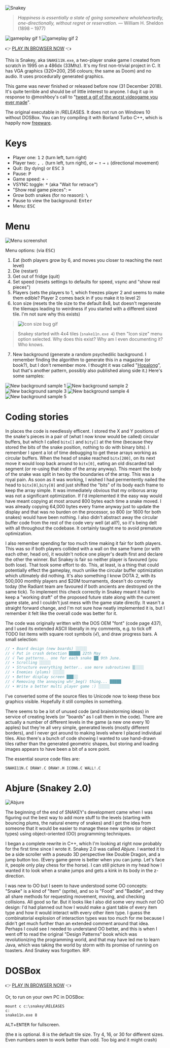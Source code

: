 ![Snakey](LOGO/snakey.png)

> _Happiness is essentially a state of going somewhere wholeheartedly, one-directionally, without regret or reservation._
> —&nbsp;William H. Sheldon (1898 – 1977)

![gameplay gif 1](SCREENSHOTS/gameplay-tiles16.gif)
![gameplay gif 2](SCREENSHOTS/gameplay-tiles8.gif)

👉 [PLAY IN BROWSER NOW](https://quole.github.io/snakey/js-dos/) 👈

This is Snakey, aka `SNAKE11N.exe`, a two-player snake game I created from scratch in 1995 on a 486dx (33Mhz). It's my first non-trivial project in C. It has VGA graphics (320×200, 256 colours; the same as Doom) and no audio. It uses procedurally generated graphics.

This game was never finished or released before now (31 December 2018). It's quite terrible and should be of little interest to anyone. I dug it up in response to @moshboy's call to "[tweet a gif of the worst videogame you ever made](https://twitter.com/moshboy/status/1079073608712970240)". 

The original executable in /RELEASES. It does not run on Windows 10 without DOSBox. You can try compiling it with Borland Turbo C++, which is happily now [freeware](http://edn.embarcadero.com/article/41337).

# Keys

* Player one: <kbd>1</kbd> <kbd>2</kbd> (turn left, turn right) 
* Player two: <kbd>,</kbd> <kbd>.</kbd> (turn left, turn right), or <kbd>←</kbd> <kbd>↑</kbd> <kbd>→</kbd> <kbd>↓</kbd>  (directional movement)
* Quit: (by dying) or <kbd>ESC</kbd> <kbd>3</kbd>
* Pause: <kbd>P</kbd>
* Game speed: <kbd>+</kbd> <kbd>-</kbd>
* VSYNC toggle: <kbd>*</kbd> (aka "Wait for retrace")
* "Show real game pieces": <kbd>=</kbd>
* Grow both snakes (for no reason): <kbd> \ </kbd> 
* Pause to view the background: <kbd>Enter</kbd>
* Menu: <kbd>ESC</kbd>

# Menu

![Menu screenshot](SCREENSHOTS/menu.png)

Menu options: (via <kbd>ESC</kbd>)

1. Eat (both players grow by 6, and moves you closer to reaching the next level)
2. Die (restart)
3. Get out of fridge (quit)
4. Set speed (resets settings to defaults for speed, vsync and "show real pieces")
5. Players (sets the players to 1, which freezes player 2 and seems to make them edible? Player 2 comes back in if you make it to level 2)
6. Icon size (resets the tile size to the default 8x8, but doesn't regenerate the tilemaps leading to weirdness if you started with a different sized tile. I'm not sure why this exists)

> ![Icon size bug gif](SCREENSHOTS/gameplay-tiles4-iconsize-menu-option.gif)

> Snakey started with 4x4 tiles (`snake11n.exe 4`) then "Icon size" menu option selected. Why does this exist? Why am I even documenting it? Who knows.

7. New background (generate a random psychedilic background. I remember finding the algorithm to generate this in a magazine (or book?), but I don't remember more. I thought it was called "[Hopalong](https://www.researchgate.net/figure/Original-orbit-of-Hopalong-transformation-top-and-patterns-obtained-with-perturbation_fig5_257481524)", but that's another pattern, possibly also published along side it.) Here's some samples:

![New background sample 1](SCREENSHOTS/snake11n_000.png)
![New background sample 2](SCREENSHOTS/snake11n_001.png)
![New background sample 3](SCREENSHOTS/snake11n_002.png)
![New background sample 4](SCREENSHOTS/snake11n_003.png)
![New background sample 5](SCREENSHOTS/snake11n_004.png)

# Coding stories

In places the code is needlessly efficent. I stored the X and Y positions of the snake's pieces in a pair of (what I now know would be called) circular buffers, but which I called `bitx[]` and `bity[]` at the time (because they stored the bits of the snake position, nothing to do with binary bits). I remember I spent a lot of time debugging to get these arrays working as circular buffers. When the head of snake reached `bitx[200]`, on its next move it would loop back around to `bitx[0]`, eating an old discarded tail segment (or re-using that index of the array anyway). This meant the body of the snake was split in two by the boundaries of the array. This was a royal pain. As soon as it was working, I wished I had permentently nailed the head to `bitx[0]`,`bity[0]` and just shifted the "bits" of its body each frame to keep the array simple. It was immediately obvious that my oriborus array was not a significant optimization. If I'd implemented it the easy way would have meant copying at most around 800 bytes each time a snake moved. I was already copying 64,000 bytes every frame anyway just to update the display and that was no burden on the processor, so 800 (or 1600 for both snakes) would have been nothing. I also didn't abstract away the circular buffer code from the rest of the code very well (at all?), so it's being delt with all throughout the codebase. It certainly taught me to avoid premature optimization.

I also remember spending far too much time making it fair for both players. This was so if both players collided with a wall on the same frame (or with each other, head on), it wouldn't notice one player's death first and declare the other the winner. But Snakey is fair so neither player is favoured (you both lose). That took some effort to do. This, at least, is a thing that could potentially effect the gameplay, much unlike the circular buffer optimization which ultimately did nothing. It's also something I know DOTA 2, with its 500,000 monthly players and $20M tournaments, doesn't do correctly today (the Radiant team are favoured if both ancients are destroyed on the same tick). To implement this check correctly in Snakey meant it had to keep a "working draft" of the proposed future state along with the current game state, and I couldn't just mess with the game state directly. It wasn't a straight forward change, and I'm not sure how neatly implemented it is, but I remember it felt like the overall code was better for it.

The code was originally written with the DOS OEM "font" (code page 437), and I used its extended ASCII liberally in my comments, e.g. to tick off TODO list items with square root symbols (√), and draw progress bars. A small selection:

```C
// ∙ Board design (new boards) ░░░░░
// √ Put in crash detection █████ 22th May
// √ Two patterns.. one for each snake ██ 9th June.
// ∙ Scrolling ░░░░░
// ∙ Structure everything better.. use more subroutines ▒░░░░
// ∙ Enemies (plums) ░░░░░
// ∙ Better display screen ███░░
// √ Removing the annoying whr_beg() thing... █████ 
// ∙ Write a better multi player game :) ░░░░░
```

I've converted some of the source files to Unicode now to keep these box graphics visible. Hopefully it still compiles in something.

There seems to be a lot of unused code (and brainstorming ideas) in service of creating levels (or "boards" as I call them in the code). There are actually a number of different levels in the game (a new one every 10 apples) but they're all very simple, generated levels (mostly different borders), and I never got around to making levels where I placed individual tiles. Also there's a bunch of code showing I wanted to use hand-drawn tiles rather than the generated geometric shapes, but storing and loading images appears to have been a bit of a sore point.

The essential source code files are:

`SNAKE11N.C DRAW!.C DRAW!.H ICON6.C WALL!.C`


# Abjure (Snakey 2.0)

![Abjure](SRC/ABJURE/PICS/ABJURETW.GIF)

The beginning of the end of SNAKEY's development came when I was figuring out the best way to add more stuff to the levels (starting with bouncing plums, the natural enemy of snakes) and I got the idea from someone that it would be easier to manage these new sprites (or object types) using object-oriented (OO) programming techniques.

I began a complete rewrite in C++, which I'm looking at right now probably for the first time since I wrote it. Snakey 2.0 was called _Abjure_. I wanted it to be a side scroller with a pseudo 3D perspective like Double Dragon, and a jump button too. (Every game genre is better when you can jump. Let's face it, people only play chess for the horse). I can still picture in my head how I wanted it to look when a snake jumps and gets a kink in its body in the z-direction.

I was new to OO but I seem to have understood some OO concepts: "Snake" is a kind of "Item" (sprite), and so is "Food" and "Baddie", and they all share methods for requesting movement, moving, and checking collisions. All good so far. But it looks like I also did some very much _not_ OO design: I'd had planned out how I would make a giant table of every item type and how it would interact with every other item type. I guess the combinatorial explosion of interaction types was too much for me because I didn't get much further than an extended comment around that idea. Perhaps I could see I needed to understand OO better, and this is when I went off to read the original "Design Patterns" book which was revolutionizing the programming world, and that may have led me to learn Java, which was taking the world by storm with its promise of running on toasters. And Snakey was forgotten. RIP.

# DOSBox

👉 [PLAY IN BROWSER NOW](https://quole.github.io/snakey/js-dos/) 👈

Or, to run on your own PC in DOSBox:
```DOSBox
mount c c:\snakey\RELEASES
c:
snake11n.exe 8
```
<kbd>ALT</kbd>+<kbd>ENTER</kbd> for fullscreen.

(the `8` is optional. 8 is the default tile size. Try 4, 16, or 30 for different sizes. Even numbers seem to work better than odd. Too big and it might crash)

